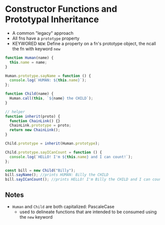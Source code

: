 # Constructor Functions and Prototypal Inheritance

- A common "legacy" approach
- All fns have a `prototype` property
- KEYWORED `NEW`: Define a property on a fn's prototype object, the ncall the fn with keyword `new`

```js
function Human(name) {
  this.name = name;
}

Human.prototype.sayName = function () {
  console.log(`HUMAN: ${this.name}`);
};

function Child(name) {
  Human.call(this, `${name} the CHILD`);
}

// helper
function inherit(proto) {
  function ChainLink() {}
  ChainLink.prototype = proto;
  return new ChainLink();
}

Child.prototype = inherit(Human.prototype);

Child.prototype.sayICanCount = function () {
  console.log(`HELLO! I'm ${this.name} and I can count!`);
};

const bill = new Child("Billy");
bill.sayName(); //prints HUMAN: Billy the CHILD
bill.sayICanCount(); //prints HELLO! I'm Billy the CHILD and I can count!
```

## Notes

- `Human` and `Child` are both capitalized: PascaleCase
  - used to delineate functions that are intended to be consumed using the `new` keyword
